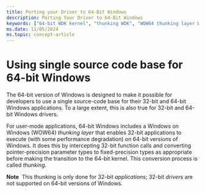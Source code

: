 ```yaml
---
title: Porting your Driver to 64-Bit Windows
description: Porting Your Driver to 64-Bit Windows
keywords: ["64-bit WDK kernel", "thunking WDK", "WOW64 thunking layer WDK", "converting parameters to fixed-precision types"]
ms.date: 11/05/2024
ms.topic: concept-article
---
```


# Using single source code base for 64-bit Windows





The 64-bit version of Windows is designed to make it possible for developers to use a single source-code base for their 32-bit and 64-bit Windows applications. To a large extent, this is also true for 32-bit and 64-bit Windows drivers.

For user-mode applications, 64-bit Windows includes a Windows on Windows (WOW64) *thunking layer* that enables 32-bit applications to execute (with some performance degradation) on 64-bit versions of Windows. It does this by intercepting 32-bit function calls and converting pointer-precision parameter types to fixed-precision types as appropriate before making the transition to the 64-bit kernel. This conversion process is called *thunking*.

**Note**  This thunking is only done for 32-bit *applications*; 32-bit *drivers* are not supported on 64-bit versions of Windows.

 

 

 




